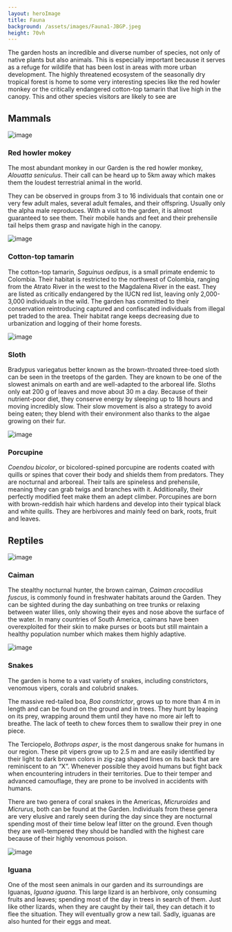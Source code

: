 ```yaml
---
layout: heroImage 
title: Fauna
background: /assets/images/Fauna1-JBGP.jpeg
height: 70vh
---
```

The garden hosts an incredible and diverse number of species, not only of native plants but also animals. This is especially important because it serves as a refuge for wildlife that has been lost in areas with more urban development. The highly threatened ecosystem of the seasonally dry tropical forest is home to some very interesting species like the red howler monkey or the critically endangered cotton-top tamarin that live high in the canopy. This and other species visitors are likely to see are
## Mammals 

![image](/assets/images/HowlerJBGP.jpeg)
### Red howler mokey 
The most abundant monkey in our Garden is the red howler monkey, *Alouatta seniculus*. Their call can be heard up to 5km away which makes them the loudest terrestrial animal in the world.

They can be observed in groups from 3 to 16 individuals that contain one or very few adult males, several adult females, and their offspring. Usually only the alpha male reproduces. With a visit to the garden, it is almost guaranteed to see them. Their mobile hands and feet and their prehensile tail helps them grasp and navigate high in the canopy. 

![image](/assets/images/MandarinJBGP.jpeg)
### Cotton-top tamarin
The cotton-top tamarin, *Saguinus oedipus*, is a small primate endemic to Colombia. Their habitat is restricted to the northwest of Colombia, ranging from the Atrato River in the west to the Magdalena River in the east. They are listed as critically endangered by the IUCN red list, leaving only 2,000-3,000 individuals in the wild. The garden has committed to their conservation reintroducing captured and confiscated individuals from illegal pet traded to the area. Their habitat range keeps decreasing due to urbanization and logging of their home forests.

![image](/assets/images/SlothJBGP.jpeg)
### Sloth
Bradypus variegatus better known as the brown-throated three-toed sloth can be seen in the treetops of the garden. They are known to be one of the slowest animals on earth and are well-adapted to the arboreal life. Sloths only eat 200 g of leaves and move about 30 m a day. Because of their nutrient-poor diet, they conserve energy by sleeping up to 18 hours and moving incredibly slow. Their slow movement is also a strategy to avoid being eaten; they blend with their environment also thanks to the algae growing on their fur.

![image](/assets/images/PorcupineJBGP.jpeg)
### Porcupine
*Coendou bicolor*, or bicolored-spined porcupine are rodents coated with quills or spines that cover their body and shields them from predators. They are nocturnal and arboreal. Their tails are spineless and prehensile, meaning they can grab twigs and branches with it. Additionally, their perfectly modified feet make them an adept climber. Porcupines are born with brown-reddish hair which hardens and develop into their typical black and white quills. They are herbivores and mainly feed on bark, roots, fruit and leaves.

## Reptiles
![image](/assets/images/CaimanJBGP.jpeg)
### Caiman
The stealthy nocturnal hunter, the brown caiman, *Caiman crocodilus fuscus*, is commonly found in freshwater habitats around the Garden. They can be sighted during the day sunbathing on tree trunks or relaxing between water lilies, only showing their eyes and nose above the surface of the water.  In many countries of South America, caimans have been overexploited for their skin to make purses or boots but still maintain a healthy population number which makes them highly adaptive.

![image](/assets/images/SnakesJBGP.jpeg)
### Snakes
The garden is home to a vast variety of snakes, including constrictors, venomous vipers, corals and colubrid snakes.

The massive red-tailed boa, *Boa constrictor*, grows up to more than 4 m in length and can be found on the ground and in trees. They hunt by leaping on its prey, wrapping around them until they have no more air left to breathe. The lack of teeth to chew forces them to swallow their prey in one piece.

The Terciopelo, *Bothrops asper*, is the most dangerous snake for humans in our region. These pit vipers grow up to 2.5 m and are easily identified by their light to dark brown colors in zig-zag shaped lines on its back that are reminiscent to an “X”. Whenever possible they avoid humans but fight back when encountering intruders in their territories. Due to their temper and advanced camouflage, they are prone to be involved in accidents with humans.

There are two genera of coral snakes in the Americas, *Micruroides* and *Micrurus*, both can be found at the Garden. Individuals from these genera are very elusive and rarely seen during the day since they are nocturnal spending most of their time below leaf litter on the ground. Even though they are well-tempered they should be handled with the highest care because of their highly venomous poison.

![image](/assets/images/IguanaJBGP.jpeg)
### Iguana
One of the most seen animals in our garden and its surroundings are Iguanas, *Iguana iguana*. This large lizard is an herbivore, only consuming fruits and leaves; spending most of the day in trees in search of them. Just like other lizards, when they are caught by their tail, they can detach it to flee the situation. They will eventually grow a new tail. Sadly, iguanas are also hunted for their eggs and meat.
